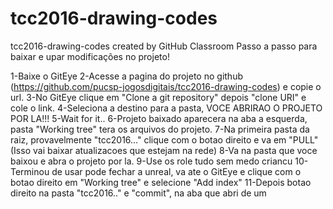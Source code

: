 # tcc2016-drawing-codes
tcc2016-drawing-codes created by GitHub Classroom
Passo a passo para baixar e upar modificações no projeto!

1-Baixe o GitEye
2-Acesse a pagina do projeto no github (https://github.com/pucsp-jogosdigitais/tcc2016-drawing-codes) e copie o url.
3-No GitEye clique em "Clone a git repository" depois "clone URI" e cole o link.
4-Seleciona a destino para a pasta, VOCE ABRIRAO O PROJETO POR LA!!!
5-Wait for it..
6-Projeto baixado aparecera na aba a esquerda, pasta "Working tree" tera os arquivos do projeto.
7-Na primeira pasta da raiz, provavelmente "tcc2016..." clique com o botao direito e va em "PULL" (Isso vai baixar atualizacoes que estejam na rede) 
8-Va na pasta que voce baixou e abra o projeto por la.
9-Use os role tudo sem medo criancu
10-Terminou de usar pode fechar a unreal, va ate o GitEye e clique com o botao direito em "Working tree" e selecione "Add index"
11-Depois botao direito na pasta "tcc2016.." e "commit", na aba que abri de um 
